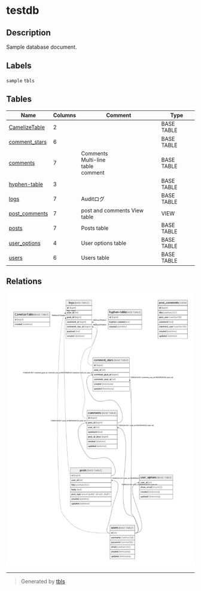 # testdb

## Description

Sample database document.

## Labels

`sample` `tbls`

## Tables

| Name | Columns | Comment | Type |
| ---- | ------- | ------- | ---- |
| [CamelizeTable](CamelizeTable.md) | 2 |  | BASE TABLE |
| [comment_stars](comment_stars.md) | 6 |  | BASE TABLE |
| [comments](comments.md) | 7 | Comments<br>Multi-line<br>table<br>comment | BASE TABLE |
| [hyphen-table](hyphen-table.md) | 3 |  | BASE TABLE |
| [logs](logs.md) | 7 | Auditログ | BASE TABLE |
| [post_comments](post_comments.md) | 7 | post and comments View table | VIEW |
| [posts](posts.md) | 7 | Posts table | BASE TABLE |
| [user_options](user_options.md) | 4 | User options table | BASE TABLE |
| [users](users.md) | 6 | Users table | BASE TABLE |

## Relations

![er](schema.png)

---

> Generated by [tbls](https://github.com/k1LoW/tbls)
